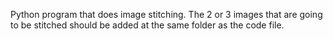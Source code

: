Python program that does image stitching. The 2 or 3 images that are going to be stitched should be added at the same folder as the code file.
